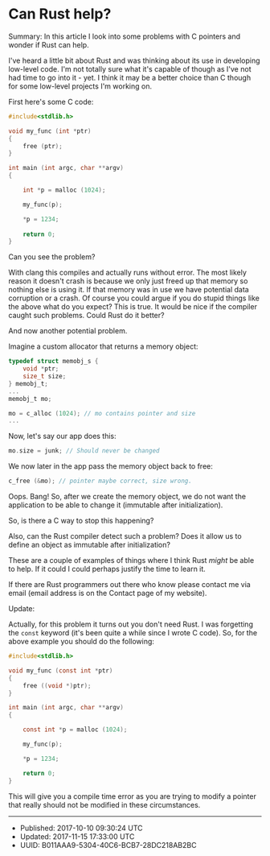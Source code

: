 # Can Rust help?

Summary: In this article I look into some problems with C pointers and
wonder if Rust can help.

I've heard a little bit about Rust and was thinking about its use in
developing low-level code. I'm not totally sure what it's capable of
though as I've not had time to go into it - yet. I think it may be a
better choice than C though for some low-level projects I'm working
on.

First here's some C code:

``` C
#include<stdlib.h>

void my_func (int *ptr)
{
    free (ptr);
}

int main (int argc, char **argv)
{

    int *p = malloc (1024);

    my_func(p);

    *p = 1234;
        
    return 0;
}
```

Can you see the problem? 

With clang this compiles and actually runs without error. The most
likely reason it doesn't crash is because we only just freed up that
memory so nothing else is using it. If that memory was in use we have
potential data corruption or a crash. Of course you could argue if you
do stupid things like the above what do you expect? This is true. It
would be nice if the compiler caught such problems. Could Rust do it
better?

And now another potential problem. 

Imagine a custom allocator that returns a memory object:

``` C
typedef struct memobj_s {
    void *ptr;
    size_t size;
} memobj_t;
...
memobj_t mo;

mo = c_alloc (1024); // mo contains pointer and size
...
```

Now, let's say our app does this:

``` C
mo.size = junk; // Should never be changed
```

We now later in the app pass the memory object back to free:

``` C
c_free (&mo); // pointer maybe correct, size wrong.
```

Oops. Bang! So, after we create the memory object, we do not want the
application to be able to change it (immutable after initialization). 

So, is there a C way to stop this happening?

Also, can the Rust compiler detect such a problem? Does it allow us to
define an object as immutable after initialization?

These are a couple of examples of things where I think Rust *might* be
able to help. If it could I could perhaps justify the time to learn
it.

If there are Rust programmers out there who know please contact
me via email (email address is on the Contact page of my website).

Update:

Actually, for this problem it turns out you don't need Rust. I was
forgetting the `const` keyword (it's been quite a while since I wrote
C code). So, for the above example you should do the following:

``` C
#include<stdlib.h>

void my_func (const int *ptr)
{
    free ((void *)ptr);
}

int main (int argc, char **argv)
{

    const int *p = malloc (1024);

    my_func(p);

    *p = 1234;

    return 0;
}
```

This will give you a compile time error as you are trying to modify a
pointer that really should not be modified in these circumstances.

---
* Published: 2017-10-10 09:30:24 UTC
* Updated: 2017-11-15 17:33:00 UTC
* UUID: B011AAA9-5304-40C6-BCB7-28DC218AB2BC


